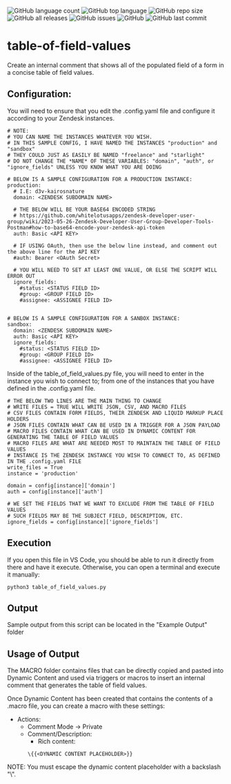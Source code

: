 ![GitHub language count](https://img.shields.io/github/languages/count/whitelotusapps/table-of-field-values)
![GitHub top language](https://img.shields.io/github/languages/top/whitelotusapps/table-of-field-values)
![GitHub repo size](https://img.shields.io/github/repo-size/whitelotusapps/table-of-field-values)
![GitHub all releases](https://img.shields.io/github/downloads/whitelotusapps/table-of-field-values/total)
![GitHub issues](https://img.shields.io/github/issues-raw/whitelotusapps/table-of-field-values)
![GitHub](https://img.shields.io/github/license/whitelotusapps/table-of-field-values)
![GitHub last commit](https://img.shields.io/github/last-commit/whitelotusapps/table-of-field-values)
# table-of-field-values
Create an internal comment that shows all of the populated field of a form in a concise table of field values.

## Configuration:
You will need to ensure that you edit the .config.yaml file and configure it according to your Zendesk instances.

```
# NOTE: 
# YOU CAN NAME THE INSTANCES WHATEVER YOU WISH.
# IN THIS SAMPLE CONFIG, I HAVE NAMED THE INSTANCES "production" and "sandbox"
# THEY COULD JUST AS EASILY BE NAMED "freelance" and "starlight"
# DO NOT CHANGE THE *NAME* OF THESE VARIABLES: "domain", "auth", or "ignore_fields" UNLESS YOU KNOW WHAT YOU ARE DOING

# BELOW IS A SAMPLE CONFIGURATION FOR A PRODUCTION INSTANCE:
production:
  # I.E: d3v-kairosnature
  domain: <ZENDESK SUBDOMAIN NAME>

  # THE BELOW WILL BE YOUR BASE64 ENCODED STRING
  # https://github.com/whitelotusapps/zendesk-developer-user-group/wiki/2023-05-26-Zendesk-Developer-User-Group-Developer-Tools-Postman#how-to-base64-encode-your-zendesk-api-token
  auth: Basic <API KEY>

  # IF USING OAuth, then use the below line instead, and comment out the above line for the API KEY
  #auth: Bearer <OAuth Secret>

  # YOU WILL NEED TO SET AT LEAST ONE VALUE, OR ELSE THE SCRIPT WILL ERROR OUT
  ignore_fields: 
    #status: <STATUS FIELD ID>
    #group: <GROUP FIELD ID>
    #assignee: <ASSIGNEE FIELD ID>


# BELOW IS A SAMPLE CONFIGURATION FOR A SANBOX INSTANCE:
sandbox:
  domain: <ZENDESK SUBDOMAIN NAME>
  auth: Basic <API KEY>
  ignore_fields: 
    #status: <STATUS FIELD ID>
    #group: <GROUP FIELD ID>
    #assignee: <ASSIGNEE FIELD ID>
```

Inside of the table_of_field_values.py file, you will need to enter in the instance you wish to connect to; from one of the instances that you have defined in the .config.yaml file.

```
# THE BELOW TWO LINES ARE THE MAIN THING TO CHANGE
# WRITE FILES = TRUE WILL WRITE JSON, CSV, AND MACRO FILES
# CSV FILES CONTAIN FORM FIELDS, THEIR ZENDESK AND LIQUID MARKUP PLACE HOLDERS
# JSON FILES CONTAIN WHAT CAN BE USED IN A TRIGGER FOR A JSON PAYLOAD
# MACRO FILES CONTAIN WHAT CAN BE USED IN DYNAMIC CONTENT FOR GENERATING THE TABLE OF FIELD VALUES
# MACRO FILES ARE WHAT ARE NEEDED MOST TO MAINTAIN THE TABLE OF FIELD VALUES
# INSTANCE IS THE ZENDESK INSTANCE YOU WISH TO CONNECT TO, AS DEFINED IN THE .config.yaml FILE
write_files = True
instance = 'production'

domain = config[instance]['domain']
auth = config[instance]['auth']

# WE SET THE FIELDS THAT WE WANT TO EXCLUDE FROM THE TABLE OF FIELD VALUES
# SUCH FIELDS MAY BE THE SUBJECT FIELD, DESCRIPTION, ETC.
ignore_fields = config[instance]['ignore_fields']
```

## Execution

If you open this file in VS Code, you should be able to run it directly from there and have it execute. Otherwise, you can open a terminal and execute it manually:

```
python3 table_of_field_values.py
```

## Output

Sample output from this script can be located in the "Example Output" folder

## Usage of Output

The MACRO folder contains files that can be directly copied and pasted into Dynamic Content and used via triggers or macros to insert an internal comment that generates the table of field values.

Once Dynamic Content has been created that contains the contents of a .macro file, you can create a macro with these settings:
  - Actions: 
    - Comment Mode -> Private
    - Comment/Description:
      - Rich content:
      ```
      \{{<DYNAMIC CONTENT PLACEHOLDER>}}
      ```
NOTE: You must escape the dynamic content placeholder with a backslash "\\".


